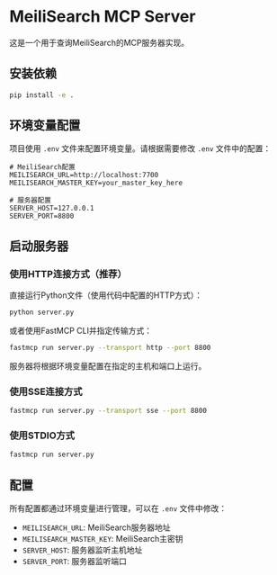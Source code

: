 # MeiliSearch MCP Server

这是一个用于查询MeiliSearch的MCP服务器实现。

## 安装依赖

```bash
pip install -e .
```

## 环境变量配置

项目使用 `.env` 文件来配置环境变量。请根据需要修改 `.env` 文件中的配置：

```env
# MeiliSearch配置
MEILISEARCH_URL=http://localhost:7700
MEILISEARCH_MASTER_KEY=your_master_key_here

# 服务器配置
SERVER_HOST=127.0.0.1
SERVER_PORT=8800
```

## 启动服务器

### 使用HTTP连接方式（推荐）

直接运行Python文件（使用代码中配置的HTTP方式）：
```bash
python server.py
```

或者使用FastMCP CLI并指定传输方式：
```bash
fastmcp run server.py --transport http --port 8800
```

服务器将根据环境变量配置在指定的主机和端口上运行。

### 使用SSE连接方式

```bash
fastmcp run server.py --transport sse --port 8800
```

### 使用STDIO方式

```bash
fastmcp run server.py
```

## 配置

所有配置都通过环境变量进行管理，可以在 `.env` 文件中修改：

- `MEILISEARCH_URL`: MeiliSearch服务器地址
- `MEILISEARCH_MASTER_KEY`: MeiliSearch主密钥
- `SERVER_HOST`: 服务器监听主机地址
- `SERVER_PORT`: 服务器监听端口